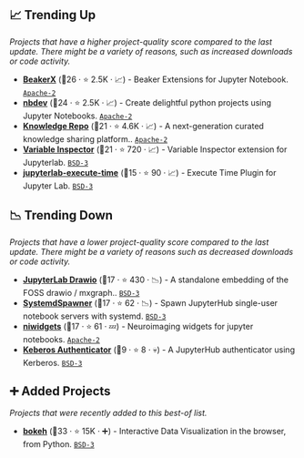 ## 📈 Trending Up

_Projects that have a higher project-quality score compared to the last update. There might be a variety of reasons, such as increased downloads or code activity._

- <b><a href="https://github.com/twosigma/beakerx">BeakerX</a></b> (🥈26 ·  ⭐ 2.5K · 📈) - Beaker Extensions for Jupyter Notebook. <code><a href="http://bit.ly/3nYMfla">Apache-2</a></code>
- <b><a href="https://github.com/fastai/nbdev">nbdev</a></b> (🥈24 ·  ⭐ 2.5K · 📈) - Create delightful python projects using Jupyter Notebooks. <code><a href="http://bit.ly/3nYMfla">Apache-2</a></code>
- <b><a href="https://github.com/airbnb/knowledge-repo">Knowledge Repo</a></b> (🥈21 ·  ⭐ 4.6K · 📈) - A next-generation curated knowledge sharing platform.. <code><a href="http://bit.ly/3nYMfla">Apache-2</a></code>
- <b><a href="https://github.com/lckr/jupyterlab-variableInspector">Variable Inspector</a></b> (🥈21 ·  ⭐ 720 · 📈) - Variable Inspector extension for Jupyterlab. <code><a href="http://bit.ly/3aKzpTv">BSD-3</a></code>
- <b><a href="https://github.com/deshaw/jupyterlab-execute-time">jupyterlab-execute-time</a></b> (🥉15 ·  ⭐ 90 · 📈) - Execute Time Plugin for Jupyter Lab. <code><a href="http://bit.ly/3aKzpTv">BSD-3</a></code>

## 📉 Trending Down

_Projects that have a lower project-quality score compared to the last update. There might be a variety of reasons such as decreased downloads or code activity._

- <b><a href="https://github.com/QuantStack/jupyterlab-drawio">JupyterLab Drawio</a></b> (🥉17 ·  ⭐ 430 · 📉) - A standalone embedding of the FOSS drawio / mxgraph.. <code><a href="http://bit.ly/3aKzpTv">BSD-3</a></code>
- <b><a href="https://github.com/jupyterhub/systemdspawner">SystemdSpawner</a></b> (🥉17 ·  ⭐ 62 · 📉) - Spawn JupyterHub single-user notebook servers with systemd. <code><a href="http://bit.ly/3aKzpTv">BSD-3</a></code>
- <b><a href="https://github.com/nipy/niwidgets">niwidgets</a></b> (🥉17 ·  ⭐ 61 · 💤) - Neuroimaging widgets for jupyter notebooks. <code><a href="http://bit.ly/3nYMfla">Apache-2</a></code>
- <b><a href="https://github.com/jupyterhub/kerberosauthenticator">Keberos Authenticator</a></b> (🥉9 ·  ⭐ 8 · 💀) - A JupyterHub authenticator using Kerberos. <code><a href="http://bit.ly/3aKzpTv">BSD-3</a></code>

## ➕ Added Projects

_Projects that were recently added to this best-of list._

- <b><a href="https://github.com/bokeh/bokeh">bokeh</a></b> (🥇33 ·  ⭐ 15K · ➕) - Interactive Data Visualization in the browser, from Python. <code><a href="http://bit.ly/3aKzpTv">BSD-3</a></code>

